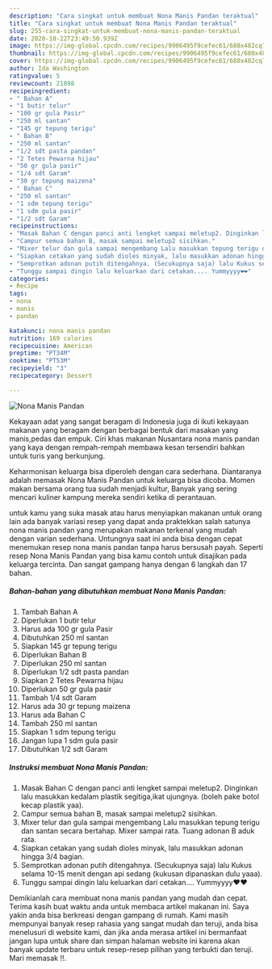 ```yaml
---
description: "Cara singkat untuk membuat Nona Manis Pandan teraktual"
title: "Cara singkat untuk membuat Nona Manis Pandan teraktual"
slug: 255-cara-singkat-untuk-membuat-nona-manis-pandan-teraktual
date: 2020-10-22T23:49:50.939Z
image: https://img-global.cpcdn.com/recipes/9906495f9cefec61/680x482cq70/nona-manis-pandan-foto-resep-utama.jpg
thumbnail: https://img-global.cpcdn.com/recipes/9906495f9cefec61/680x482cq70/nona-manis-pandan-foto-resep-utama.jpg
cover: https://img-global.cpcdn.com/recipes/9906495f9cefec61/680x482cq70/nona-manis-pandan-foto-resep-utama.jpg
author: Ida Washington
ratingvalue: 5
reviewcount: 21898
recipeingredient:
- " Bahan A"
- "1 butir telur"
- "100 gr gula Pasir"
- "250 ml santan"
- "145 gr tepung terigu"
- " Bahan B"
- "250 ml santan"
- "1/2 sdt pasta pandan"
- "2 Tetes Pewarna hijau"
- "50 gr gula pasir"
- "1/4 sdt Garam"
- "30 gr tepung maizena"
- " Bahan C"
- "250 ml santan"
- "1 sdm tepung terigu"
- "1 sdm gula pasir"
- "1/2 sdt Garam"
recipeinstructions:
- "Masak Bahan C dengan panci anti lengket sampai meletup2. Dinginkan lalu masukkan kedalam plastik segitiga,ikat ujungnya. (boleh pake botol kecap plastik yaa)."
- "Campur semua bahan B, masak sampai meletup2 sisihkan."
- "Mixer telur dan gula sampai mengembang Lalu masukkan tepung terigu dan santan secara bertahap. Mixer sampai rata. Tuang adonan B aduk rata."
- "Siapkan cetakan yang sudah dioles minyak, lalu masukkan adonan hingga 3/4 bagian."
- "Semprotkan adonan putih ditengahnya. (Secukupnya saja) lalu Kukus selama 10-15 menit dengan api sedang (kukusan dipanaskan dulu yaaa)."
- "Tunggu sampai dingin lalu keluarkan dari cetakan.... Yummyyyy❤️❤️"
categories:
- Recipe
tags:
- nona
- manis
- pandan

katakunci: nona manis pandan 
nutrition: 169 calories
recipecuisine: American
preptime: "PT34M"
cooktime: "PT53M"
recipeyield: "3"
recipecategory: Dessert

---
```



![Nona Manis Pandan](https://img-global.cpcdn.com/recipes/9906495f9cefec61/680x482cq70/nona-manis-pandan-foto-resep-utama.jpg)

Kekayaan adat yang sangat beragam di Indonesia juga di ikuti kekayaan makanan yang beragam dengan berbagai bentuk dari masakan yang manis,pedas dan empuk. Ciri khas makanan Nusantara nona manis pandan yang kaya dengan rempah-rempah membawa kesan tersendiri bahkan untuk turis yang berkunjung.


Keharmonisan keluarga bisa diperoleh dengan cara sederhana. Diantaranya adalah memasak Nona Manis Pandan untuk keluarga bisa dicoba. Momen makan bersama orang tua sudah menjadi kultur, Banyak yang sering mencari kuliner kampung mereka sendiri ketika di perantauan.



untuk kamu yang suka masak atau harus menyiapkan makanan untuk orang lain ada banyak variasi resep yang dapat anda praktekkan salah satunya nona manis pandan yang merupakan makanan terkenal yang mudah dengan varian sederhana. Untungnya saat ini anda bisa dengan cepat menemukan resep nona manis pandan tanpa harus bersusah payah.
Seperti resep Nona Manis Pandan yang bisa kamu contoh untuk disajikan pada keluarga tercinta. Dan sangat gampang hanya dengan 6 langkah dan 17 bahan.


<!--inarticleads1-->

##### Bahan-bahan yang dibutuhkan membuat Nona Manis Pandan:

1. Tambah  Bahan A
1. Diperlukan 1 butir telur
1. Harus ada 100 gr gula Pasir
1. Dibutuhkan 250 ml santan
1. Siapkan 145 gr tepung terigu
1. Diperlukan  Bahan B
1. Diperlukan 250 ml santan
1. Diperlukan 1/2 sdt pasta pandan
1. Siapkan 2 Tetes Pewarna hijau
1. Diperlukan 50 gr gula pasir
1. Tambah 1/4 sdt Garam
1. Harus ada 30 gr tepung maizena
1. Harus ada  Bahan C
1. Tambah 250 ml santan
1. Siapkan 1 sdm tepung terigu
1. Jangan lupa 1 sdm gula pasir
1. Dibutuhkan 1/2 sdt Garam




<!--inarticleads2-->

##### Instruksi membuat  Nona Manis Pandan:

1. Masak Bahan C dengan panci anti lengket sampai meletup2. Dinginkan lalu masukkan kedalam plastik segitiga,ikat ujungnya. (boleh pake botol kecap plastik yaa).
1. Campur semua bahan B, masak sampai meletup2 sisihkan.
1. Mixer telur dan gula sampai mengembang Lalu masukkan tepung terigu dan santan secara bertahap. Mixer sampai rata. Tuang adonan B aduk rata.
1. Siapkan cetakan yang sudah dioles minyak, lalu masukkan adonan hingga 3/4 bagian.
1. Semprotkan adonan putih ditengahnya. (Secukupnya saja) lalu Kukus selama 10-15 menit dengan api sedang (kukusan dipanaskan dulu yaaa).
1. Tunggu sampai dingin lalu keluarkan dari cetakan.... Yummyyyy❤️❤️




Demikianlah cara membuat nona manis pandan yang mudah dan cepat. Terima kasih buat waktu anda untuk membaca artikel makanan ini. Saya yakin anda bisa berkreasi dengan gampang di rumah. Kami masih mempunyai banyak resep rahasia yang sangat mudah dan teruji, anda bisa menelusuri di website kami, dan jika anda merasa artikel ini bermanfaat jangan lupa untuk share dan simpan halaman website ini karena akan banyak update terbaru untuk resep-resep pilihan yang terbukti dan teruji. Mari memasak !!. 
